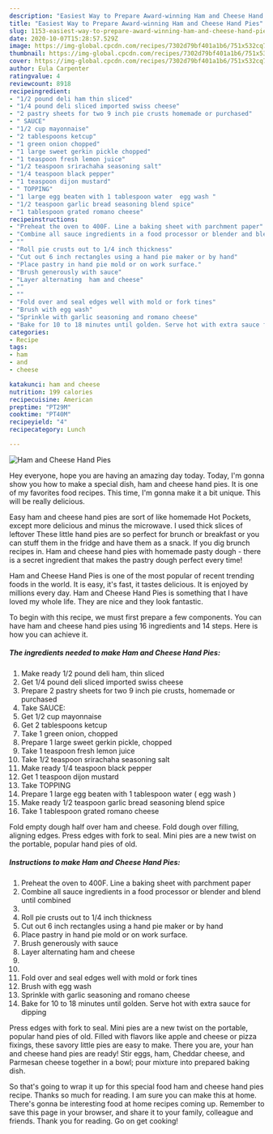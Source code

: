 ```yaml
---
description: "Easiest Way to Prepare Award-winning Ham and Cheese Hand Pies"
title: "Easiest Way to Prepare Award-winning Ham and Cheese Hand Pies"
slug: 1153-easiest-way-to-prepare-award-winning-ham-and-cheese-hand-pies
date: 2020-10-07T15:28:57.529Z
image: https://img-global.cpcdn.com/recipes/7302d79bf401a1b6/751x532cq70/ham-and-cheese-hand-pies-recipe-main-photo.jpg
thumbnail: https://img-global.cpcdn.com/recipes/7302d79bf401a1b6/751x532cq70/ham-and-cheese-hand-pies-recipe-main-photo.jpg
cover: https://img-global.cpcdn.com/recipes/7302d79bf401a1b6/751x532cq70/ham-and-cheese-hand-pies-recipe-main-photo.jpg
author: Eula Carpenter
ratingvalue: 4
reviewcount: 8918
recipeingredient:
- "1/2 pound deli ham thin sliced"
- "1/4 pound deli sliced imported swiss cheese"
- "2 pastry sheets for two 9 inch pie crusts homemade or purchased"
- " SAUCE"
- "1/2 cup mayonnaise"
- "2 tablespoons ketcup"
- "1 green onion chopped"
- "1 large sweet gerkin pickle chopped"
- "1 teaspoon fresh lemon juice"
- "1/2 teaspoon srirachaha seasoning salt"
- "1/4 teaspoon black pepper"
- "1 teaspoon dijon mustard"
- " TOPPING"
- "1 large egg beaten with 1 tablespoon water  egg wash "
- "1/2 teaspoon garlic bread seasoning blend spice"
- "1 tablespoon grated romano cheese"
recipeinstructions:
- "Preheat the oven to 400F. Line a baking sheet with parchment paper"
- "Combine all sauce ingredients in a food processor or blender and blend until combined"
- ""
- "Roll pie crusts out to 1/4 inch thickness"
- "Cut out 6 inch rectangles using a hand pie maker or by hand"
- "Place pastry in hand pie mold or on work surface."
- "Brush generously with sauce"
- "Layer alternating  ham and cheese"
- ""
- ""
- "Fold over and seal edges well with mold or fork tines"
- "Brush with egg wash"
- "Sprinkle with garlic seasoning and romano cheese"
- "Bake for 10 to 18 minutes until golden. Serve hot with extra sauce for dipping"
categories:
- Recipe
tags:
- ham
- and
- cheese

katakunci: ham and cheese 
nutrition: 199 calories
recipecuisine: American
preptime: "PT29M"
cooktime: "PT40M"
recipeyield: "4"
recipecategory: Lunch

---
```



![Ham and Cheese Hand Pies](https://img-global.cpcdn.com/recipes/7302d79bf401a1b6/751x532cq70/ham-and-cheese-hand-pies-recipe-main-photo.jpg)

Hey everyone, hope you are having an amazing day today. Today, I'm gonna show you how to make a special dish, ham and cheese hand pies. It is one of my favorites food recipes. This time, I'm gonna make it a bit unique. This will be really delicious.

Easy ham and cheese hand pies are sort of like homemade Hot Pockets, except more delicious and minus the microwave. I used thick slices of leftover These little hand pies are so perfect for brunch or breakfast or you can stuff them in the fridge and have them as a snack. If you dig brunch recipes in. Ham and cheese hand pies with homemade pasty dough - there is a secret ingredient that makes the pastry dough perfect every time!

Ham and Cheese Hand Pies is one of the most popular of recent trending foods in the world. It is easy, it's fast, it tastes delicious. It is enjoyed by millions every day. Ham and Cheese Hand Pies is something that I have loved my whole life. They are nice and they look fantastic.


To begin with this recipe, we must first prepare a few components. You can have ham and cheese hand pies using 16 ingredients and 14 steps. Here is how you can achieve it.

<!--inarticleads1-->

##### The ingredients needed to make Ham and Cheese Hand Pies:

1. Make ready 1/2 pound deli ham, thin sliced
1. Get 1/4 pound deli sliced imported swiss cheese
1. Prepare 2 pastry sheets for two 9 inch pie crusts, homemade or purchased
1. Take  SAUCE:
1. Get 1/2 cup mayonnaise
1. Get 2 tablespoons ketcup
1. Take 1 green onion, chopped
1. Prepare 1 large sweet gerkin pickle, chopped
1. Take 1 teaspoon fresh lemon juice
1. Take 1/2 teaspoon srirachaha seasoning salt
1. Make ready 1/4 teaspoon black pepper
1. Get 1 teaspoon dijon mustard
1. Take  TOPPING
1. Prepare 1 large egg beaten with 1 tablespoon water ( egg wash )
1. Make ready 1/2 teaspoon garlic bread seasoning blend spice
1. Take 1 tablespoon grated romano cheese


Fold empty dough half over ham and cheese. Fold dough over filling, aligning edges. Press edges with fork to seal. Mini pies are a new twist on the portable, popular hand pies of old. 

<!--inarticleads2-->

##### Instructions to make Ham and Cheese Hand Pies:

1. Preheat the oven to 400F. Line a baking sheet with parchment paper
1. Combine all sauce ingredients in a food processor or blender and blend until combined
1. 
1. Roll pie crusts out to 1/4 inch thickness
1. Cut out 6 inch rectangles using a hand pie maker or by hand
1. Place pastry in hand pie mold or on work surface.
1. Brush generously with sauce
1. Layer alternating  ham and cheese
1. 
1. 
1. Fold over and seal edges well with mold or fork tines
1. Brush with egg wash
1. Sprinkle with garlic seasoning and romano cheese
1. Bake for 10 to 18 minutes until golden. Serve hot with extra sauce for dipping


Press edges with fork to seal. Mini pies are a new twist on the portable, popular hand pies of old. Filled with flavors like apple and cheese or pizza fixings, these savory little pies are easy to make. There you are, your han and cheese hand pies are ready! Stir eggs, ham, Cheddar cheese, and Parmesan cheese together in a bowl; pour mixture into prepared baking dish. 

So that's going to wrap it up for this special food ham and cheese hand pies recipe. Thanks so much for reading. I am sure you can make this at home. There's gonna be interesting food at home recipes coming up. Remember to save this page in your browser, and share it to your family, colleague and friends. Thank you for reading. Go on get cooking!
